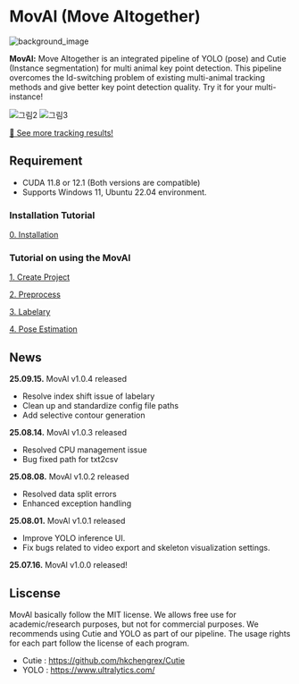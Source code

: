 # MovAl (Move Altogether)
![background_image](https://github.com/user-attachments/assets/d3af7702-ae83-4f63-95d7-0907b87eeac7)

**MovAl:** Move Altogether is an integrated pipeline of YOLO (pose) and Cutie (Instance segmentation) for multi animal key point detection. 
This pipeline overcomes the Id-switching problem of existing multi-animal tracking methods and give better key point detection quality. Try it for your multi-instance!

![그림2](https://github.com/user-attachments/assets/c5652ecb-3ee8-402a-8a71-4e1059db3ea8)
![그림3](https://github.com/user-attachments/assets/c4d4b78c-3bfe-4d05-8835-f48ba638381d)

[🔗 See more tracking results!](https://github.com/coldlabkaist/MovAl/blob/main/tutorial/Tracking_Result.md)

## Requirement
- CUDA 11.8 or 12.1 (Both versions are compatible)
- Supports Windows 11, Ubuntu 22.04 environment.

### Installation Tutorial
[0. Installation](https://github.com/coldlabkaist/MovAl/blob/main/tutorial/0_Installation.md)

### Tutorial on using the MovAl
[1. Create Project](https://github.com/coldlabkaist/MovAl/blob/main/tutorial/1_Create_Project.md)

[2. Preprocess](https://github.com/coldlabkaist/MovAl/blob/main/tutorial/2_Preprocess.md)

[3. Labelary](https://github.com/coldlabkaist/MovAl/blob/main/tutorial/3_Labelary.md)

[4. Pose Estimation](https://github.com/coldlabkaist/MovAl/blob/main/tutorial/4_Pose_Estimation.md)


## News
**25.09.15.** MovAl v1.0.4 released
- Resolve index shift issue of labelary
- Clean up and standardize config file paths
- Add selective contour generation

**25.08.14.** MovAl v1.0.3 released
- Resolved CPU management issue
- Bug fixed path for txt2csv

**25.08.08.** MovAl v1.0.2 released
- Resolved data split errors
- Enhanced exception handling

**25.08.01.** MovAl v1.0.1 released 
- Improve YOLO inference UI.
- Fix bugs related to video export and skeleton visualization settings.

**25.07.16.** MovAl v1.0.0 released!

## Liscense
MovAl basically follow the MIT license. We allows free use for academic/research purposes, but not for commercial purposes.
We recommends using Cutie and YOLO as part of our pipeline. The usage rights for each part follow the license of each program. 
- Cutie : https://github.com/hkchengrex/Cutie
- YOLO : https://www.ultralytics.com/
